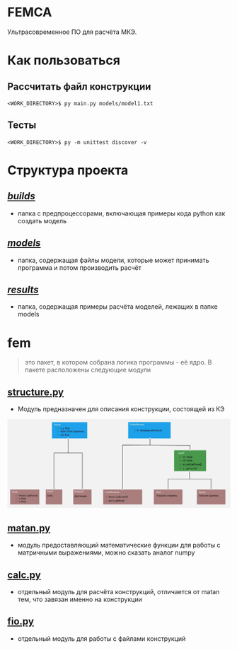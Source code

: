 # __FEMCA__
Ультрасовременное ПО для расчёта МКЭ.

# __Как пользоваться__

## Рассчитать файл конструкции

```console
<WORK_DIRECTORY>$ py main.py models/model1.txt
```

## Тесты
```console
<WORK_DIRECTORY>$ py -m unittest discover -v
```

# __Структура проекта__

## [___builds___](builds)
- папка c предпроцессорами, включающая примеры кода python как создать модель

## [___models___](models)
- папка, содержащая файлы модели, которые может принимать программа и потом производить расчёт

## [___results___](results)
- папка, содержащая примеры расчёта моделей, лежащих в папке models

# __fem__
>это пакет, в котором собрана логика программы - её ядро. В пакете расположены следующие модули

## [structure.py](fem/structure.py)
- Модуль предназначен для описания конструкции, состоящей из КЭ

![схема элементов](data/img/sructure.jpg)

## [matan.py](fem/matan.py)
- модуль предоставляющий математические функции
для работы с матричными выражениями, можно сказать аналог numpy

## [calc.py](fem/calc.py)
- отдельный модуль для расчёта конструкций, отличается от matan тем, что завязан именно на конструкции

## [fio.py](fem/fio.py)
- отдельный модуль для работы с файлами конструкций
